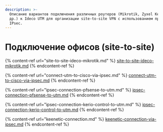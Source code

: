 ```yaml
---
description: >-
  Описание вариантов подключения различных роутеров (Mikrotik, Zyxel Keenetic и
  др.) к Ideco UTM для организации site-to-site VPN с использованием протокола
  IPsec.
---
```


# Подключение офисов (site-to-site)

{% content-ref url="site-to-site-ideco-mikrotik.md" %}
[site-to-site-ideco-mikrotik.md](site-to-site-ideco-mikrotik.md)
{% endcontent-ref %}

{% content-ref url="connect-utm-to-cisco-via-ipsec.md" %}
[connect-utm-to-cisco-via-ipsec.md](connect-utm-to-cisco-via-ipsec.md)
{% endcontent-ref %}

{% content-ref url="ipsec-connection-pfsense-to-utm.md" %}
[ipsec-connection-pfsense-to-utm.md](ipsec-connection-pfsense-to-utm.md)
{% endcontent-ref %}

{% content-ref url="ipsec-connection-kerio-control-to-utm.md" %}
[ipsec-connection-kerio-control-to-utm.md](ipsec-connection-kerio-control-to-utm.md)
{% endcontent-ref %}

{% content-ref url="keenetic-connection.md" %}
[keenetic-connection-via-ipsec.md](keenetic-connection.md)
{% endcontent-ref %}
